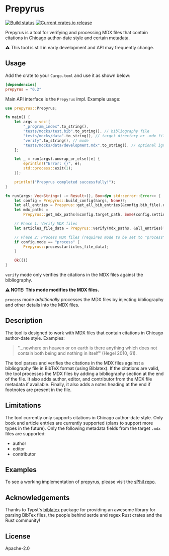 # Prepyrus

[![Build status](https://github.com/systemphil/prepyrus/workflows/Continuous%20integration/badge.svg)](https://github.com/systemphil/prepyrus/actions)
[![Current crates.io release](https://img.shields.io/crates/v/prepyrus)](https://crates.io/crates/prepyrus)

Prepyrus is a tool for verifying and processing MDX files
that contain citations in Chicago author-date style and certain metadata.

⚠️ This tool is still in early development and API may frequently change.

## Usage

Add the crate to your `Cargo.toml` and use it as shown below:

```toml
[dependencies]
prepyrus = "0.2"
```

Main API interface is the `Prepyrus` impl. Example usage:

```rust
use prepyrus::Prepyrus;

fn main() {
    let args = vec![
        "_program_index".to_string(),
        "tests/mocks/test.bib".to_string(), // bibliography file
        "tests/mocks/data".to_string(), // target directory or .mdx file
        "verify".to_string(), // mode
        "tests/mocks/data/development.mdx".to_string(), // optional ignore paths, separate with commas if multiple
    ];

    let _ = run(args).unwrap_or_else(|e| {
        eprintln!("Error: {}", e);
        std::process::exit(1);
    });

    println!("Prepyrus completed successfully!");
}

fn run(args: Vec<String>) -> Result<(), Box<dyn std::error::Error>> {
    let config = Prepyrus::build_config(&args, None)?;
    let all_entries = Prepyrus::get_all_bib_entries(&config.bib_file).unwrap();
    let mdx_paths =
        Prepyrus::get_mdx_paths(&config.target_path, Some(config.settings.ignore_paths))?;

    // Phase 1: Verify MDX files
    let articles_file_data = Prepyrus::verify(mdx_paths, &all_entries)?;

    // Phase 2: Process MDX files (requires mode to be set to "process")
    if config.mode == "process" {
        Prepyrus::process(articles_file_data);
    }

    Ok(())
}
```

`verify` mode only verifies the citations in the MDX files against the bibliography.

**⚠️ NOTE: This mode modifies the MDX files.**

`process` mode _additionally_ processes the MDX files by injecting bibliography and other details into the MDX files.

## Description

The tool is designed to work with MDX files that contain citations in Chicago author-date style. Examples:

> "...nowhere on heaven or on earth is there anything which does not contain both being and nothing in itself" (Hegel 2010, 61).

The tool parses and verifies the citations in the MDX files against a
bibliography file in BibTeX format (using Biblatex).
If the citations are valid, the tool processes the MDX files
by adding a bibliography section at the end of the file.
It also adds author, editor, and contributor from the MDX file metadata if available.
Finally, it also adds a notes heading at the end if footnotes are present in the file.

## Limitations

The tool currently only supports citations in Chicago author-date style.
Only book and article entries are currently supported (plans to support more types in the future).
Only the following metadata fields from the target `.mdx` files are supported:

- author
- editor
- contributor

## Examples

To see a working implementation of prepyrus, please visit the [sPhil repo](https://github.com/systemphil/sphil).

## Acknowledgements

Thanks to Typst's [biblatex](https://github.com/typst/biblatex) package for providing an awesome library for parsing BibTex files, the people behind serde and regex Rust crates and the Rust community!

## License

Apache-2.0
